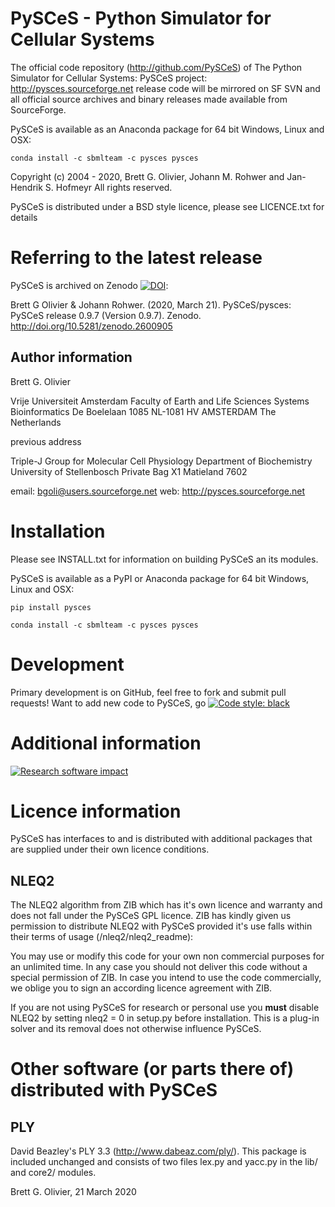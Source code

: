 # PySCeS - Python Simulator for Cellular Systems

The official code repository (http://github.com/PySCeS) of The Python Simulator for Cellular Systems: PySCeS project: http://pysces.sourceforge.net release code will be mirrored on SF SVN and all official source archives and binary releases made available from SourceForge.

PySCeS is available as an Anaconda package for 64 bit Windows, Linux and OSX:

```
conda install -c sbmlteam -c pysces pysces

```

Copyright (c) 2004 - 2020, Brett G. Olivier, Johann M. Rohwer and Jan-Hendrik S. Hofmeyr
All rights reserved.

PySCeS is distributed under a BSD style licence, please see LICENCE.txt for details

# Referring to the latest release

PySCeS is archived on Zenodo [![DOI](https://zenodo.org/badge/DOI/10.5281/zenodo.2600906.svg)](https://doi.org/10.5281/zenodo.2600906):

 Brett G Olivier & Johann Rohwer. (2020, March 21). PySCeS/pysces: PySCeS release 0.9.7 (Version 0.9.7). Zenodo. http://doi.org/10.5281/zenodo.2600905


## Author information

Brett G. Olivier

Vrije Universiteit Amsterdam
Faculty of Earth and Life Sciences
Systems Bioinformatics
De Boelelaan 1085
NL-1081 HV AMSTERDAM
The Netherlands

previous address

Triple-J Group for Molecular Cell Physiology
Department of Biochemistry
University of Stellenbosch
Private Bag X1
Matieland
7602

email: bgoli@users.sourceforge.net
web:   http://pysces.sourceforge.net

# Installation

Please see INSTALL.txt for information on building PySCeS an its modules.

PySCeS is available as a PyPI or Anaconda package for 64 bit Windows, Linux and OSX:

```
pip install pysces
```


```
conda install -c sbmlteam -c pysces pysces
```

# Development

Primary development is on GitHub, feel free to fork and submit pull requests! Want to add new code to PySCeS, go [![Code style: black](https://img.shields.io/badge/code%20style-black-000000.svg)](https://github.com/psf/black)

# Additional information

[![Research software impact](http://depsy.org/api/package/pypi/PySCeS/badge.svg)](http://depsy.org/package/python/PySCeS)


# Licence information

PySCeS has interfaces to and is distributed with additional packages that
are supplied under their own licence conditions.

## NLEQ2

The NLEQ2 algorithm from ZIB which has it's own licence and warranty
and does not fall under the PySCeS GPL licence. ZIB has kindly given us
permission to distribute NLEQ2 with PySCeS provided it's use falls
within their terms of usage (/nleq2/nleq2_readme):

You may use or modify this code for your own non commercial
purposes for an unlimited time.
In any case you should not deliver this code without a special
permission of ZIB.
In case you intend to use the code commercially, we oblige you
to sign an according licence agreement with ZIB.

If you are not using PySCeS for research or personal use you **must** disable
NLEQ2 by setting nleq2 = 0 in setup.py before installation. This is a plug-in
solver and its removal does not otherwise influence PySCeS.

# Other software (or parts there of) distributed with PySCeS

## PLY

David Beazley's PLY 3.3 (http://www.dabeaz.com/ply/). This package is included
unchanged and consists of two files lex.py and yacc.py in the lib/ and core2/
modules.

Brett G. Olivier, 21 March 2020
